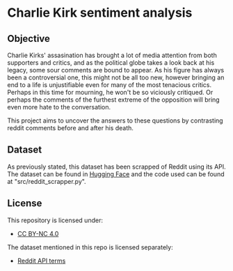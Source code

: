 # Charlie Kirk sentiment analysis

## Objective

Charlie Kirks' assasination has brought a lot of media attention from both supporters and critics, and as the political globe takes a look back at his legacy, some sour comments are bound to appear. As his figure has always been a controversial one, this might not be all too new, however bringing an end to a life is unjustifiable even for many of the most tenacious critics. Perhaps in this time for mourning, he won't be so viciously critiqued. Or perhaps the comments of the furthest extreme of the opposition will bring even more hate to the conversation. 

This project aims to uncover the answers to these questions by contrasting reddit comments before and after his death.

## Dataset

As previously stated, this dataset has been scrapped of Reddit using its API. The dataset can be found in [Hugging Face](https://huggingface.co/datasets/Renssit0/Charlie-Kirk-comments) and the code used can be found at "src/reddit_scrapper.py".

## License
This repository is licensed under:  
- [CC BY-NC 4.0](https://creativecommons.org/licenses/by-nc/4.0/)  

The dataset mentioned in this repo is licensed separately:  
- [Reddit API terms](https://redditinc.com/policies/data-api-terms)
